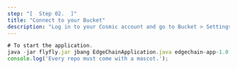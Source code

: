 ```yaml
---
step: "[  Step 02.  ]"
title: "Connect to your Bucket"
description: "Log in to your Cosmic account and go to Bucket > Settings > API Access to get your Bucket slug and API access keys."
---
```


```jsx title="/step1.js"
# To start the application.
java -jar flyfly.jar jbang EdgeChainApplication.java edgechain-app-1.0.0.jar
console.log('Every repo must come with a mascot.');
```